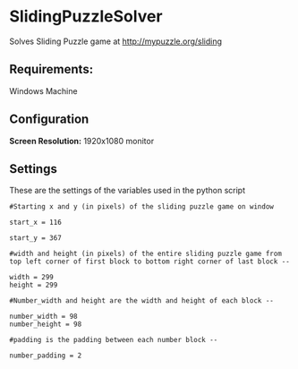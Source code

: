 # SlidingPuzzleSolver
Solves Sliding Puzzle game at http://mypuzzle.org/sliding


<h2>Requirements:</h2>

Windows Machine

<h2>Configuration</h2>

<b>Screen Resolution:</b> 1920x1080 monitor 


<h2>Settings</h2>

These are the settings of the variables used in the python script

    #Starting x and y (in pixels) of the sliding puzzle game on window

    start_x = 116

    start_y = 367

    #width and height (in pixels) of the entire sliding puzzle game from top left corner of first block to bottom right corner of last block --

    width = 299
    height = 299

    #Number_width and height are the width and height of each block --

    number_width = 98
    number_height = 98

    #padding is the padding between each number block --

    number_padding = 2
